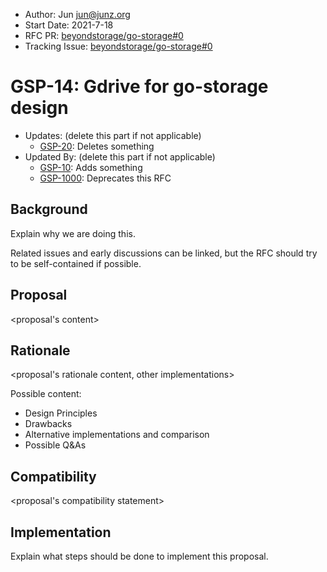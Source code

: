 - Author: Jun jun@junz.org
- Start Date: 2021-7-18
- RFC PR: [beyondstorage/go-storage#0](https://github.com/beyondstorage/go-storage/issues/0)
- Tracking Issue: [beyondstorage/go-storage#0](https://github.com/beyondstorage/go-storage/issues/0)

# GSP-14: Gdrive for go-storage design

- Updates: (delete this part if not applicable)
  - [GSP-20](./20-abc): Deletes something
- Updated By: (delete this part if not applicable)
  - [GSP-10](./10-do-be-do-be-do): Adds something
  - [GSP-1000](./1000-lalala): Deprecates this RFC

## Background

Explain why we are doing this.

Related issues and early discussions can be linked, but the RFC should try to be self-contained if possible.

## Proposal

<proposal's content>

## Rationale

<proposal's rationale content, other implementations>

Possible content:

- Design Principles
- Drawbacks
- Alternative implementations and comparison
- Possible Q&As

## Compatibility

<proposal's compatibility statement>

## Implementation

Explain what steps should be done to implement this proposal.
